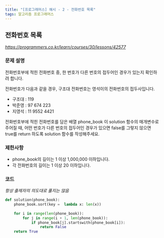 ```yaml
---
title: "[프로그래머스] 해시 - 2 - 전화번호 목록"
tags: 알고리즘 프로그래머스
---
```


## 전화번호 목록
*https://programmers.co.kr/learn/courses/30/lessons/42577*

### 문제 설명
전화번호부에 적힌 전화번호 중, 한 번호가 다른 번호의 접두어인 경우가 있는지 확인하려 합니다.

전화번호가 다음과 같을 경우, 구조대 전화번호는 영석이의 전화번호의 접두사입니다.

* 구조대 : 119
* 박준영 : 97 674 223
* 지영석 : 11 9552 4421

전화번호부에 적힌 전화번호를 담은 배열 phone_book 이 solution 함수의 매개변수로 주어질 때, 어떤 번호가 다른 번호의 접두어인 경우가 있으면 false를 그렇지 않으면 true를 return 하도록 solution 함수를 작성해주세요.

### 제한사항
* phone_book의 길이는 1 이상 1,000,000 이하입니다.
* 각 전화번호의 길이는 1 이상 20 이하입니다.

### 코드
*항상 출제자의 의도대로 풀지는 않음*
``` python
def solution(phone_book):
    phone_book.sort(key =  lambda x: len(x))
    
    for i in range(len(phone_book)):
        for j in range(i + 1, len(phone_book)):
            if phone_book[j].startswith(phone_book[i]):
                return False
    return True
```